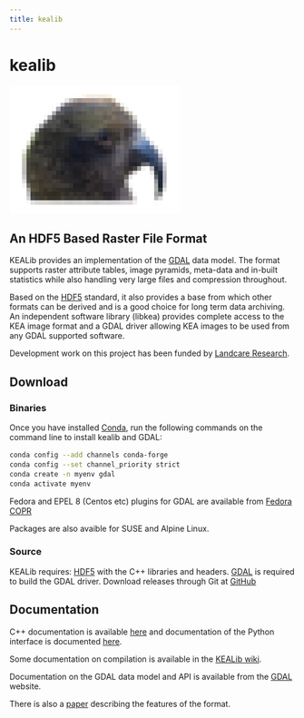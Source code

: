 ```yaml
---
title: kealib
---
```


# kealib

![KEA](kea2.png)

## An HDF5 Based Raster File Format

KEALib provides an implementation of the [GDAL](https://gdal.org/) data model. 
The format supports raster attribute tables, image pyramids, meta-data 
and in-built statistics while also handling very large files and compression
 throughout.

Based on the [HDF5](https://www.hdfgroup.org/HDF5/) standard, it also provides a base from which other formats can
be derived and is a good choice for long term data archiving. An independent
software library (libkea) provides complete access to the KEA image format and
a GDAL driver allowing KEA images to be used from any GDAL supported software.

Development work on this project has been funded by 
[Landcare Research](https://www.landcareresearch.co.nz/). 

## Download
### Binaries

Once you have installed [Conda](https://conda-forge.org/), run the following commands 
on the command line to install kealib and GDAL:

```bash
conda config --add channels conda-forge
conda config --set channel_priority strict
conda create -n myenv gdal
conda activate myenv
```

Fedora and EPEL 8 (Centos etc) plugins for GDAL are available from 
[Fedora COPR](https://copr.fedorainfracloud.org/coprs/neteler/kealib/)

Packages are also avaible for SUSE and Alpine Linux.

### Source

KEALib requires: [HDF5](https://www.hdfgroup.org/HDF5/) with the C++ libraries and headers. 
[GDAL](https://gdal.org/) is required to build the GDAL driver.
Download releases through Git at [GitHub](https://github.com/ubarsc/kealib)

## Documentation

C++ documentation is available [here](cpp/html/index.html) and documentation of the Python 
interface is documented [here](python/kealib.html).

Some documentation on compilation is available in the 
[KEALib wiki](https://github.com/ubarsc/kealib/wiki).

Documentation on the GDAL data model and API is available from the 
[GDAL](https://gdal.org/) website.

There is also a [paper](http://dx.doi.org/10.1016/j.cageo.2013.03.025) describing the 
features of the format.

